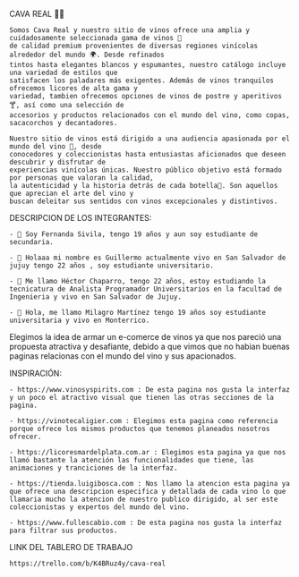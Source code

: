 CAVA REAL 🍷👑

    Somos Cava Real y nuestro sitio de vinos ofrece una amplia y cuidadosamente seleccionada gama de vinos 🍷
    de calidad premium provenientes de diversas regiones vinícolas alrededor del mundo 🌍. Desde refinados 
    tintos hasta elegantes blancos y espumantes, nuestro catálogo incluye una variedad de estilos que 
    satisfacen los paladares más exigentes. Además de vinos tranquilos ofrecemos licores de alta gama y 
    variedad, tambien ofrecemos opciones de vinos de postre y aperitivos🍸, así como una selección de 
    accesorios y productos relacionados con el mundo del vino, como copas, sacacorchos y decantadores.

    Nuestro sitio de vinos está dirigido a una audiencia apasionada por el mundo del vino 🍇, desde 
    conocedores y coleccionistas hasta entusiastas aficionados que deseen descubrir y disfrutar de 
    experiencias vinícolas únicas. Nuestro público objetivo está formado por personas que valoran la calidad, 
    la autenticidad y la historia detrás de cada botella🍾. Son aquellos que aprecian el arte del vino y 
    buscan deleitar sus sentidos con vinos excepcionales y distintivos.


DESCRIPCION DE LOS INTEGRANTES:

    - 👩 Soy Fernanda Sivila, tengo 19 años y aun soy estudiante de secundaria.

    - 🧑 Holaaa mi nombre es Guillermo actualmente vivo en San Salvador de jujuy tengo 22 años , soy estudiante universitario.

    - 🧑 Me llamo Héctor Chaparro, tengo 22 años, estoy estudiando la tecnicatura de Analista Programador Universitarios en la facultad de Ingenieria y vivo en San Salvador de Jujuy.

    - 👩 Hola, me llamo Milagro Martínez tengo 19 años soy estudiante universitaria y vivo en Monterrico.

Elegimos la idea de armar un e-comerce de vinos ya que nos pareció una propuesta atractiva y desafiante, debido a que vimos que no habian buenas paginas relacionas con el mundo del vino y sus apacionados.

INSPIRACIÓN:

    - https://www.vinosyspirits.com : De esta pagina nos gusta la interfaz y un poco el atractivo visual que tienen las otras secciones de la pagina.

    - https://vinotecaligier.com : Elegimos esta pagina como referencia porque ofrece los mismos productos que tenemos planeados nosotros ofrecer.

    - https://licoresmardelplata.com.ar : Elegimos esta pagina ya que nos llamó bastante la atención las funcionalidades que tiene, las animaciones y tranciciones de la interfaz. 

    - https://tienda.luigibosca.com : Nos llamo la atencion esta pagina ya que ofrece una descripcion especifica y detallada de cada vino lo que llamaria mucho la atencion de nuestro publico dirigido, al ser este coleccionistas y expertos del mundo del vino.

    - https://www.fullescabio.com : De esta pagina nos gusta la interfaz para filtrar sus productos.

LINK DEL TABLERO DE TRABAJO

    https://trello.com/b/K4BRuz4y/cava-real
